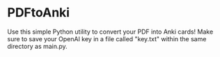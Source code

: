 # PDFtoAnki
 
Use this simple Python utility to convert your PDF into Anki cards! Make sure to save your OpenAI key in a file called "key.txt" within the same directory as main.py.
